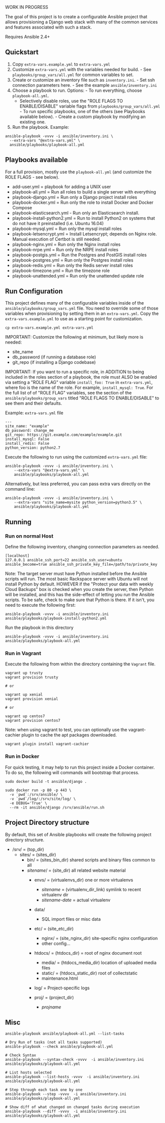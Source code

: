 WORK IN PROGRESS

The goal of this project is to  create a configurable Ansible project
that allows provisioning a Django web stack with many of the common services
and features associated with such a stack.

Requires Ansible 2.4+

## Quickstart

  1. Copy `extra-vars.example.yml` to `extra-vars.yml`
  2. Customize `extra-vars.yml` with the variables needed for build.
    - See `playbooks/group_vars/all.yml` for common variables to set.
  3. Create or customize an inventory file such as `inventory.ini`.
    - Set ssh connection parameters here.
    - See the example `ansible/inventory.ini`
  4. Choose a playbook to run. Options:
    - To run everything, choose `playbook-all.yml`.
       - Selectively disable roles, use the "ROLE FLAGS TO ENABLE/DISABLE"
         variable flags from `playbooks/group_vars/all.yml`
    - To run specific playbooks, one of the others (see
      Playbooks available below).
    - Create a custom playbook by modifying an existing one.
  5. Run the playbook. Example:


    ansible-playbook -vvvv -i ansible/inventory.ini \
      --extra-vars "@extra-vars.yml" \
      ansible/playbooks/playbook-all.yml


## Playbooks available

For a full provision, mostly use the `playbook-all.yml` (and customize the
ROLE FLAGS - see below).

 - add-user.yml = playbook for adding a UNIX user
 - playbook-all.yml = Run all roles to build a single server with everything
 - playbook-django.yml = Run only a Django project install roles
 - playbook-docker.yml = Run only the role to install Docker and Docker Compose
 - playbook-elasticsearch.yml - Run only an Elasticsearch install.
 - playbook-install-python2.yml = Run to install Python2 on systems that do not
     have it preinstalled (i.e. Ubuntu 16.04)
 - playbook-mysql.yml = Run only the mysql install roles
 - playbook-letsencrypt.yml = Install Letsencrypt; depends on Nginx role.
     Manual execution of Certbot is still needed.
 - playbook-nginx.yml = Run only the Nginx install roles
 - playbook-nrpe.yml = Run only the NRPE install roles
 - playbook-postgis.yml = Run the Postgres and PostGIS install roles
 - playbook-postgres.yml = Run only the Postgres install roles
 - playbook-redis.yml = Run only the Redis server install roles
 - playbook-timezone.yml = Run the timezone role
 - playbook-unattended.yml = Run only the unattended update role


## Run Configuration

This project defines many of the configurable variables inside of the
`ansible/playbooks/group_vars.yml` file. You need to override some of those
variables when provisioning by setting them in an `extra-vars.yml`. Copy the
`extra-vars.example.yml` to use as a starting point for customization.

    cp extra-vars.example.yml extra-vars.yml

IMPORTANT: Customize the following at minimum, but likely more is needed:
  - site_name
  - db_password (if running a database role)
  - git_repo (if installing a Django codebase)

IMPORTANT: If you want to run a specific role, in ADDITION to being included
in the roles section of a playbook, the role must ALSO be enabled via setting
a "ROLE FLAG" variable `install_foo: True` in `extra-vars.yml`, where foo is the
name of the role.  For example, `install_mysql: True`. For the full list of of
"ROLE FLAG" variables, see the section of the `ansible/playbooks/group_vars`
titled "ROLE FLAGS TO ENABLE/DISABLE" to see them and their defaults.

Example: `extra-vars.yml` file

    ---
    site_name: "example"
    db_password: change_me
    git_repo: https://git.example.com/example/example.git
    install_mysql: False
    install_redis: False
    python_version: python2.7

Execute the following to run using the customized `extra-vars.yml` file:

    ansible-playbook -vvvv -i ansible/inventory.ini \
        --extra-vars "@extra-vars.yml" \
        ansible/playbooks/playbook-all.yml

Alternatively, but less preferred, you can pass extra vars directly on the
command line:

    ansible-playbook -vvvv -i ansible/inventory.ini \
        --extra-vars "site_name=mysite python_version=python3.5" \
        ansible/playbooks/playbook-all.yml


## Running

### Run on normal Host

Define the following inventory, changing connection parameters as needed.

    [localhost]
    127.0.0.1 ansible_ssh_port=22 ansible_ssh_user=ubuntu ansible_become=true ansible_ssh_private_key_file=/path/to/private_key

Note: The target server must have Python installed before the Ansible
scripts will run.  The most basic Rackspace server with Ubuntu will
not install Python by default.  HOWEVER if the "Protect your data with
weekly Cloud Backups" box is checked when you create the server, then
Python will be installed, and this has the side-effect of letting you
run the Ansible scripts. To be safe, check to make sure that Python is
there. If it isn't, you need to execute the following first:

    ansible-playbook -vvvv -i ansible/inventory.ini ansible/playbooks/playbook-install-python2.yml

Run the playbook in this directory

    ansible-playbook -vvvv -i ansible/inventory.ini ansible/playbooks/playbook-all.yml

### Run in Vagrant

Execute the following from within the directory containing the `Vagrant` file.

    vagrant up trusty
    vagrant provision trusty

    # or

    vagrant up xenial
    vagrant provision xenial

    # or

    vagrant up centos7
    vagrant provision centos7

Note: when using vagrant to test, you can optionally use the vagrant-cachier
plugin to cache the apt packages downloaded.

    vagrant plugin install vagrant-cachier

### Run in Docker

For quick testing, it may help to run this project inside a Docker container.
To do so, the following will commands will bootstrap that process.

    sudo docker build -t ansible/django .

    sudo docker run -p 80 -p 443 \
      -v `pwd`:/srv/ansible/ \
      -v `pwd`/log/:/srv/site/log/ \
      -e DEBUG='True' \
      --rm -it ansible/django /srv/ansible/run.sh

## Project Directory structure

By default, this set of Ansible playbooks will create the following project
directory structure.

- /srv/ = (top_dir)
    - sites/ = (sites_dir)
        - bin/ = (sites_bin_dir) shared scripts and binary files common to all
        - *sitename*/ = (site_dir) all related website material
            - envs/ = (virtualenvs_dir) one or more virtualenvs
                - *sitename* = (virtualenv_dir_link) symlink to recent virtualenv dir
                - *sitename-date* = actual virtualenv

            - data/
                - SQL import files or misc data

            - etc/ = (site_etc_dir)
                - nginx/ = (site_nginx_dir) site-specific nginx configuration
                - other config...

            - htdocs/ = (htdocs_dir) = root of nginx document root
                - media/ = (htdocs_media_dir) location of uploaded media files
                - static/ = (htdocs_static_dir) root of collectstatic
                - maintenance.html

            - log/ = Project-specific logs

            - proj/ = (project_dir)
                - *projname*

## Misc

    ansible-playbook ansible/playbook-all.yml --list-tasks

    # Dry Run of tasks (not all tasks supported)
    ansible-playbook --check ansible/playbook-all.yml

    # Check Syntax
    ansible-playbook --syntax-check -vvvv  -i ansible/inventory.ini ansible/playbooks/playbook-all.yml

    # List hosts selected
    ansible-playbook --list-hosts -vvvv  -i ansible/inventory.ini ansible/playbooks/playbook-all.yml

    # Step through each task one by one
    ansible-playbook --step -vvvv  -i ansible/inventory.ini ansible/playbooks/playbook-all.yml

    # Show diff of what changed on changed tasks during execution
    ansible-playbook --diff -vvvv  -i ansible/inventory.ini ansible/playbooks/playbook-all.yml
